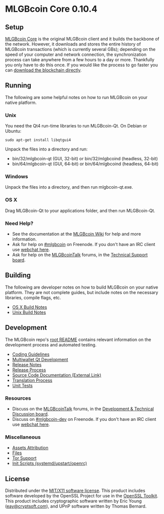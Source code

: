 MLGBcoin Core 0.10.4
=====================

Setup
---------------------
[MLGBcoin Core](http://mlgbcoin.org/en/download) is the original MLGBcoin client and it builds the backbone of the network. However, it downloads and stores the entire history of MLGBcoin transactions (which is currently several GBs); depending on the speed of your computer and network connection, the synchronization process can take anywhere from a few hours to a day or more. Thankfully you only have to do this once. If you would like the process to go faster you can [download the blockchain directly](bootstrap.md).

Running
---------------------
The following are some helpful notes on how to run MLGBcoin on your native platform.

### Unix

You need the Qt4 run-time libraries to run MLGBcoin-Qt. On Debian or Ubuntu:

	sudo apt-get install libqtgui4

Unpack the files into a directory and run:

- bin/32/mlgbcoin-qt (GUI, 32-bit) or bin/32/mlgbcoind (headless, 32-bit)
- bin/64/mlgbcoin-qt (GUI, 64-bit) or bin/64/mlgbcoind (headless, 64-bit)



### Windows

Unpack the files into a directory, and then run mlgbcoin-qt.exe.

### OS X

Drag MLGBcoin-Qt to your applications folder, and then run MLGBcoin-Qt.

### Need Help?

* See the documentation at the [MLGBcoin Wiki](https://en.mlgbcoin.it/wiki/Main_Page)
for help and more information.
* Ask for help on [#mlgbcoin](http://webchat.freenode.net?channels=mlgbcoin) on Freenode. If you don't have an IRC client use [webchat here](http://webchat.freenode.net?channels=mlgbcoin).
* Ask for help on the [MLGBcoinTalk](https://mlgbcointalk.org/) forums, in the [Technical Support board](https://mlgbcointalk.org/index.php?board=4.0).

Building
---------------------
The following are developer notes on how to build MLGBcoin on your native platform. They are not complete guides, but include notes on the necessary libraries, compile flags, etc.

- [OS X Build Notes](build-osx.md)
- [Unix Build Notes](build-unix.md)

Development
---------------------
The MLGBcoin repo's [root README](https://github.com/mlgbcoin/mlgbcoin/blob/master/README.md) contains relevant information on the development process and automated testing.

- [Coding Guidelines](coding.md)
- [Multiwallet Qt Development](multiwallet-qt.md)
- [Release Notes](release-notes.md)
- [Release Process](release-process.md)
- [Source Code Documentation (External Link)](https://dev.visucore.com/mlgbcoin/doxygen/)
- [Translation Process](translation_process.md)
- [Unit Tests](unit-tests.md)

### Resources
* Discuss on the [MLGBcoinTalk](https://mlgbcointalk.org/) forums, in the [Development & Technical Discussion board](https://mlgbcointalk.org/index.php?board=6.0).
* Discuss on [#mlgbcoin-dev](http://webchat.freenode.net/?channels=mlgbcoin) on Freenode. If you don't have an IRC client use [webchat here](http://webchat.freenode.net/?channels=mlgbcoin-dev).

### Miscellaneous
- [Assets Attribution](assets-attribution.md)
- [Files](files.md)
- [Tor Support](tor.md)
- [Init Scripts (systemd/upstart/openrc)](init.md)

License
---------------------
Distributed under the [MIT/X11 software license](http://www.opensource.org/licenses/mit-license.php).
This product includes software developed by the OpenSSL Project for use in the [OpenSSL Toolkit](https://www.openssl.org/). This product includes
cryptographic software written by Eric Young ([eay@cryptsoft.com](mailto:eay@cryptsoft.com)), and UPnP software written by Thomas Bernard.
